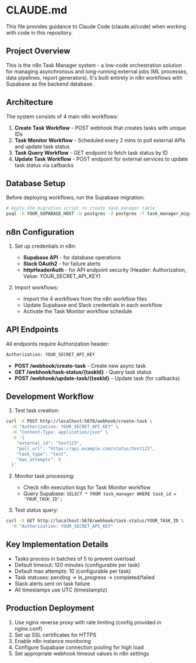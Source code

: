 # CLAUDE.md

This file provides guidance to Claude Code (claude.ai/code) when working with code in this repository.

## Project Overview

This is the n8n Task Manager system - a low-code orchestration solution for managing asynchronous and long-running external jobs (ML processes, data pipelines, report generators). It's built entirely in n8n workflows with Supabase as the backend database.

## Architecture

The system consists of 4 main n8n workflows:
1. **Create Task Workflow** - POST webhook that creates tasks with unique IDs
2. **Task Monitor Workflow** - Scheduled every 2 mins to poll external APIs and update task status
3. **Task Query Workflow** - GET endpoint to fetch task status by ID
4. **Update Task Workflow** - POST endpoint for external services to update task status via callbacks

## Database Setup

Before deploying workflows, run the Supabase migration:
```bash
# Apply the migration script to create task_manager table
psql -h YOUR_SUPABASE_HOST -U postgres -d postgres -f task_manager_migration.sql
```

## n8n Configuration

1. Set up credentials in n8n:
   - **Supabase API** - for database operations
   - **Slack OAuth2** - for failure alerts
   - **httpHeaderAuth** - for API endpoint security (Header: Authorization, Value: YOUR_SECRET_API_KEY)

2. Import workflows:
   - Import the 4 workflows from the n8n workflow files
   - Update Supabase and Slack credentials in each workflow
   - Activate the Task Monitor workflow schedule

## API Endpoints

All endpoints require Authorization header:
```bash
Authorization: YOUR_SECRET_API_KEY
```

- **POST /webhook/create-task** - Create new async task
- **GET /webhook/task-status/{taskId}** - Query task status
- **POST /webhook/update-task/{taskId}** - Update task (for callbacks)

## Development Workflow

1. Test task creation:
```bash
curl -X POST http://localhost:5678/webhook/create-task \
  -H "Authorization: YOUR_SECRET_API_KEY" \
  -H "Content-Type: application/json" \
  -d '{
    "external_id": "test123",
    "poll_url": "https://api.example.com/status/test123",
    "task_type": "test",
    "max_attempts": 5
  }'
```

2. Monitor task processing:
   - Check n8n execution logs for Task Monitor workflow
   - Query Supabase: `SELECT * FROM task_manager WHERE task_id = 'YOUR_TASK_ID';`

3. Test status query:
```bash
curl -X GET http://localhost:5678/webhook/task-status/YOUR_TASK_ID \
  -H "Authorization: YOUR_SECRET_API_KEY"
```

## Key Implementation Details

- Tasks process in batches of 5 to prevent overload
- Default timeout: 120 minutes (configurable per task)
- Default max attempts: 10 (configurable per task)
- Task statuses: pending → in_progress → completed/failed
- Slack alerts sent on task failure
- All timestamps use UTC (timestamptz)

## Production Deployment

1. Use nginx reverse proxy with rate limiting (config provided in nginx.conf)
2. Set up SSL certificates for HTTPS
3. Enable n8n instance monitoring
4. Configure Supabase connection pooling for high load
5. Set appropriate webhook timeout values in n8n settings